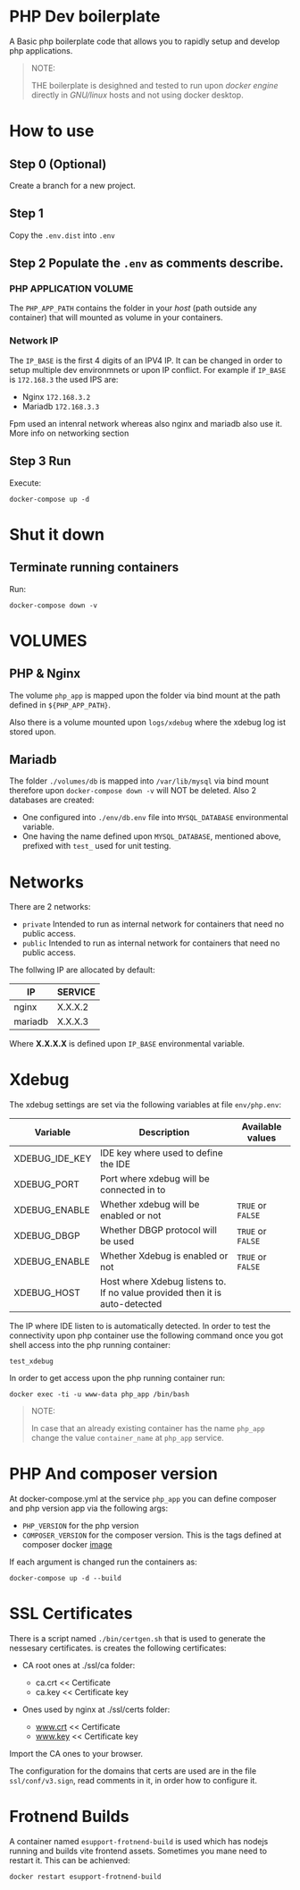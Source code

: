 # PHP Dev boilerplate
A Basic php boilerplate code that allows you to rapidly setup and develop php applications.

> NOTE:
> 
> THE boilerplate is desighned and tested to run upon *docker engine* directly in *GNU/linux* hosts and not using docker desktop.

# How to use

## Step 0 (Optional)

Create a branch for a new project.

## Step 1

Copy the `.env.dist` into `.env`

## Step 2 Populate the `.env` as comments describe.

### PHP APPLICATION VOLUME
The `PHP_APP_PATH` contains the folder in your *host* (path outside any container) that will mounted as volume in your containers.

### Network IP
The `IP_BASE` is the first 4 digits of an IPV4 IP. It can be changed in order to setup multiple dev environmnets or upon IP conflict.
For example if `IP_BASE` is `172.168.3` the used IPS are:

* Nginx `172.168.3.2`
* Mariadb `172.168.3.3`

Fpm used an intenral network whereas also nginx and mariadb also use it.
More info on networking section

## Step 3 Run

Execute:

```
docker-compose up -d
```

# Shut it down

## Terminate running containers

Run:

```
docker-compose down -v
```

# VOLUMES

## PHP & Nginx

The volume `php_app` is mapped upon the folder via bind mount  at the path defined in `${PHP_APP_PATH}`.

Also there is a volume mounted upon `logs/xdebug` where the xdebug log ist stored upon.

## Mariadb

The folder `./volumes/db` is mapped into `/var/lib/mysql` via bind mount therefore upon `docker-compose down -v` will NOT be deleted.
Also 2 databases are created:

* One configured into `./env/db.env` file into `MYSQL_DATABASE` environmental variable.
* One having the name defined upon `MYSQL_DATABASE`, mentioned above, prefixed with `test_` used for unit testing.

# Networks

There are 2 networks:

* `private` Intended to run as internal network for containers that need no public access.
* `public` Intended to run as internal network for containers that need no public access.

The follwing IP are allocated by default:

IP | SERVICE
--- | ---
nginx | X.X.X.2
mariadb | X.X.X.3

Where **X.X.X.X** is defined upon `IP_BASE` environmental variable.

# Xdebug

The xdebug settings are set via the following variables at file `env/php.env`:

Variable | Description | Available values
--- | --- | ---
XDEBUG_IDE_KEY | IDE key where used to define the IDE
XDEBUG_PORT | Port where xdebug will be connected in to
XDEBUG_ENABLE | Whether xdebug will be enabled or not | `TRUE` or `FALSE`
XDEBUG_DBGP | Whether DBGP protocol will be used | `TRUE` or `FALSE`
XDEBUG_ENABLE | Whether Xdebug is enabled or not | `TRUE` or `FALSE`
XDEBUG_HOST | Host where Xdebug listens to. If no value provided then it is auto-detected |



The IP where IDE listen to is automatically detected. In order to test the connectivity upon php container use the following command once you got shell access into the php running container:

```
test_xdebug
```

In order to get access upon the php running container run:

```
docker exec -ti -u www-data php_app /bin/bash
```

> NOTE: 
>
> In case that an already existing container has the name `php_app` change the value `container_name` at `php_app` service.

# PHP And composer version

At docker-compose.yml at the service `php_app` you can define composer and php version app via the following args:

* `PHP_VERSION` for the php version
* `COMPOSER_VERSION` for the composer version. This is the tags defined at composer docker [image](https://hub.docker.com/_/composer/tags) 

If each argument is changed run the containers as:

```
docker-compose up -d --build
```

# SSL Certificates

There is a script named `./bin/certgen.sh` that is used to generate the nessesary certificates. is creates the following certificates:

* CA root ones at ./ssl/ca folder:
  * ca.crt << Certificate
  * ca.key << Certificate key

* Ones used by nginx at ./ssl/certs folder:
  * www.crt << Certificate
  * www.key << Certificate key

Import the CA ones to your browser.

The configuration for the domains that certs are used are in the file `ssl/conf/v3.sign`, read comments in it, in order how to configure it.


# Frotnend Builds

A container named `esupport-frotnend-build` is used which has nodejs running and builds vite frontend assets.
Sometimes you mane need to restart it. This can be achienved:

```
docker restart esupport-frotnend-build
```